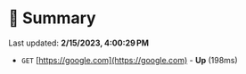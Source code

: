 # 📖 Summary
Last updated: **2/15/2023, 4:00:29 PM**

- `GET` [https://google.com](https://google.com) - **Up** (198ms)
